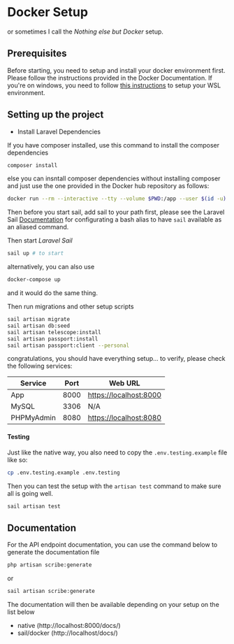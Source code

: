 # Docker Setup

or sometimes I call the _Nothing else but Docker_ setup.

## Prerequisites

Before starting, you need to setup and install your docker environment first. Please follow the instructions provided in the Docker Documentation.
If you're on windows, you need to follow [this instructions](https://nickjanetakis.com/blog/setting-up-docker-for-windows-and-wsl-to-work-flawlessly) to setup your WSL environment.

## Setting up the project

-   Install Laravel Dependencies

If you have composer installed, use this command to install the composer dependencies

```bash
composer install
```

else you can insntall composer dependencies without installing composer and just use the one provided in the Docker hub repository as follows:

```bash
docker run --rm --interactive --tty --volume $PWD:/app --user $(id -u):$(id -g) composer update
```

Then before you start sail, add sail to your path first, please see the Laravel Sail [Documentation](https://laravel.com/docs/8.x/sail#configuring-a-bash-alias) for configurating a bash alias to have `sail` available as an aliased command.

Then start _Laravel Sail_

```bash
sail up # to start
```

alternatively, you can also use

```bash
docker-compose up
```

and it would do the same thing.

Then run migrations and other setup scripts

```bash
sail artisan migrate
sail artisan db:seed
sail artisan telescope:install
sail artisan passport:install
sail artisan passport:client --personal
```

congratulations, you should have everything setup... to verify, please check the following services:

| Service    | Port | Web URL                                          |
| ---------- | ---- | ------------------------------------------------ |
| App        | 8000 | [https://localhost:8000](https://localhost:8000) |
| MySQL      | 3306 | N/A                                              |
| PHPMyAdmin | 8080 | [https://localhost:8080](https://localhost:8080) |

#### Testing

Just like the native way, you also need to copy the `.env.testing.example` file like so:

```bash
cp .env.testing.example .env.testing
```

Then you can test the setup with the `artisan test` command to make sure all is going well.

```bash
sail artisan test
```

## Documentation

For the API endpoint documentation, you can use the command below to generate the documentation file

```bash
php artisan scribe:generate
```

or

```bash
sail artisan scribe:generate
```

The documentation will then be available depending on your setup on the list below

-   native (http://localhost:8000/docs/)
-   sail/docker (http://localhost/docs/)
